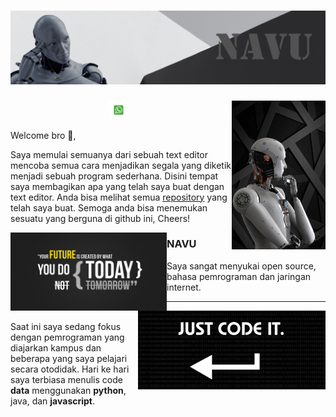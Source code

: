# [![n0tavaliduser Header](https://github.com/n0tavaliduser/n0tavaliduser/blob/main/README%20PROFIL/Untitled-1.png)](https://github.com/n0tavaliduser)

<p>
  <img width="150" align='right' src="https://github.com/n0tavaliduser/n0tavaliduser/blob/main/README%20PROFIL/Untitled-2.png">
</p>

<p align='center'>
<!-- <a href="https://twitter.com/#"><img height="30" src="https://github.com/n0tavaliduser/n0tavaliduser/blob/main/icon/twitter.png?raw=true"></a>&nbsp;&nbsp;
<a href="https://www.instagram.com/#"><img height="30" src="https://github.com/n0tavaliduser/n0tavaliduser/blob/main/icon/instagram.jpg?raw=true"></a>&nbsp;&nbsp;
<a href="https://www.linkedin.com/in/#"><img height="30" src="https://github.com/n0tavaliduser/n0tavaliduser/blob/main/icon/linkedin.png?raw=true"></a>
</p>&nbsp;&nbsp; -->
<a href="https://http://wa.me/6282278834034"><img height="30" src="https://github.com/n0tavaliduser/n0tavaliduser/blob/main/icon/wa.png?raw=true"></a>&nbsp;&nbsp;



Welcome bro 👋,

Saya memulai semuanya dari sebuah text editor mencoba semua cara menjadikan segala yang diketik menjadi sebuah program sederhana. Disini tempat saya membagikan apa yang telah saya buat dengan text editor. Anda bisa melihat semua <a href="https://github.com/n0tavaliduser?tab=repositories">repository</a> yang telah saya buat.  Semoga anda bisa menemukan sesuatu yang berguna di github ini, Cheers!

 <p>
  <img width="250" align='left' src="https://github.com/n0tavaliduser/n0tavaliduser/blob/main/README%20PROFIL/Untitled-3.png">
</p>
 
### NAVU

Saya sangat menyukai open source, bahasa pemrograman dan jaringan internet. 

 ---

<p>
  <img width="300" align='right' src="https://github.com/n0tavaliduser/n0tavaliduser/blob/main/README%20PROFIL/Untitled-4.png">
</p>

<br/>
Saat ini saya sedang fokus dengan pemrograman yang diajarkan kampus dan beberapa yang saya pelajari secara otodidak. Hari ke hari saya terbiasa menulis code <b>data</b> menggunakan <b>python</b>, java, dan <b>javascript</b>. 
